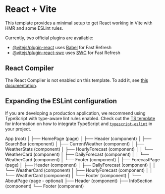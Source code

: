 # React + Vite

This template provides a minimal setup to get React working in Vite with HMR and some ESLint rules.

Currently, two official plugins are available:

- [@vitejs/plugin-react](https://github.com/vitejs/vite-plugin-react/blob/main/packages/plugin-react) uses [Babel](https://babeljs.io/) for Fast Refresh
- [@vitejs/plugin-react-swc](https://github.com/vitejs/vite-plugin-react/blob/main/packages/plugin-react-swc) uses [SWC](https://swc.rs/) for Fast Refresh

## React Compiler

The React Compiler is not enabled on this template. To add it, see [this documentation](https://react.dev/learn/react-compiler/installation).

## Expanding the ESLint configuration

If you are developing a production application, we recommend using TypeScript with type-aware lint rules enabled. Check out the [TS template](https://github.com/vitejs/vite/tree/main/packages/create-vite/template-react-ts) for information on how to integrate TypeScript and [`typescript-eslint`](https://typescript-eslint.io) in your project.


App (root)
│
├── HomePage (page)
│    ├── Header (component)
│    ├── SearchBar (component)
│    ├── CurrentWeather (component)
│    ├── WeatherStats (component)
│    ├── HourlyForecast (component)
│    │     └── WeatherCard (component)
│    ├── DailyForecast (component)
│    │     └── WeatherCard (component)
│    └── Footer (component)
│
├── ForecastPage (page)
│    ├── Header (component)
│    ├── DailyForecast (component)
│    │     └── WeatherCard (component)
│    ├── HourlyForecast (component)
│    │     └── WeatherCard (component)
│    └── Footer (component)
│
└── AboutPage (page - optional)
     ├── Header (component)
     ├── InfoSection (component)
     └── Footer (component)

